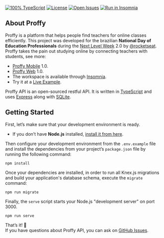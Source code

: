 <!-- Badges -->
[![100% TypeScript](https://img.shields.io/github/languages/top/guiribmedeiros/proffy-api?style=for-the-badge)](https://github.com/guiribmedeiros/proffy-api/search?l=typescript)
[![License](https://img.shields.io/github/license/guiribmedeiros/proffy-api?style=for-the-badge)](./LICENSE.md)
[![Open Issues](https://img.shields.io/github/issues/guiribmedeiros/proffy-api?style=for-the-badge)](https://github.com/guiribmedeiros/proffy-api/issues)
[![Run in Insomnia](https://img.shields.io/badge/insomnia-run-blue?style=for-the-badge&logo=insomnia&color=5849be)](https://insomnia.rest/run/?label=Proffy%20API&uri=https%3A%2F%2Fgithub.com%2Fguiribmedeiros%2Fproffy-api%2Fblob%2Fmaster%2F.github%2Fextras%2FInsomnia.json)

## About Proffy

Proffy is a platform that helps people find teachers for online classes efficiently. This project was developed for the brazilian **National Day of Education Professionals** during the [Next Level Week](https://nextlevelweek.com) 2.0 by [@rocketseat](https://github.com/rocketseat). Proffy takes the pain out studying online by connecting teachers with students, see more:

- [Proffy Mobile](https://github.com/guiribmedeiros/proffy-mobile) 1.0.
- [Proffy Web](https://github.com/guiribmedeiros/proffy-web) 1.0.
- The workspace is available through [Insomnia](https://insomnia.rest/run/?label=Proffy%20API&uri=https%3A%2F%2Fgithub.com%2Fguiribmedeiros%2Fproffy-api%2Fblob%2Fmaster%2F.github%2Fextras%2FInsomnia.json).
- Try it at a [Live Example](https://proffy-api.guiribmedeiros.io).

Proffy API is an open-sourced restful API. It is written in [TypeScript](https://www.typescriptlang.org) and
uses [Express](https://expressjs.com/) along with [SQLite](https://www.sqlite.org/).

## Getting Started

First, let’s make sure that your development environment is ready.

- If you don’t have **Node.js** installed, [install it from here](https://nodejs.org/).

Then configure your development environment from the `.env.example` file and install the dependencies from your project’s `package.json` file by running the following command:

```
npm install
```

Once your dependencies are installed, in order to run all Knex.js migrations and build your application's database schema, execute the `migrate` command:

```
npm run migrate
```

Finally, the `serve` script starts your Node.js "development server" on port 3000.

```
npm run serve
```

That’s it! :rocket:  
If you have questions about Proffy API, you can ask on [GitHub Issues](https://github.com/guiribmedeiros/proffy-api/issues).
